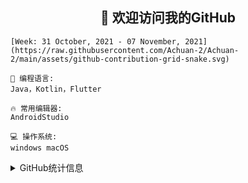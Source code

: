 <h2 align="center">👋 欢迎访问我的GitHub</h2>


<!--START_SECTION:waka-->
```text
[Week: 31 October, 2021 - 07 November, 2021](https://raw.githubusercontent.com/Achuan-2/Achuan-2/main/assets/github-contribution-grid-snake.svg)

💬 编程语言: 
Java，Kotlin，Flutter

🔥 常用编辑器: 
AndroidStudio 

💻 操作系统: 
windows macOS

```


<!--END_SECTION:waka-->

<details>
<summary>GitHub统计信息</summary>

<br/>

> 动态太少，不好意思展示



